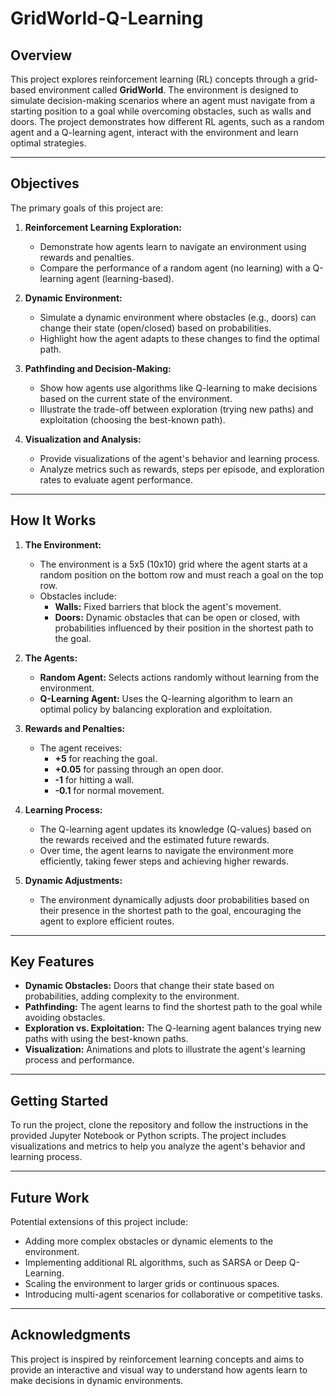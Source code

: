 # GridWorld-Q-Learning

## Overview

This project explores reinforcement learning (RL) concepts through a grid-based environment called **GridWorld**. The environment is designed to simulate decision-making scenarios where an agent must navigate from a starting position to a goal while overcoming obstacles, such as walls and doors. The project demonstrates how different RL agents, such as a random agent and a Q-learning agent, interact with the environment and learn optimal strategies.

---

## Objectives

The primary goals of this project are:

1. **Reinforcement Learning Exploration:**
   - Demonstrate how agents learn to navigate an environment using rewards and penalties.
   - Compare the performance of a random agent (no learning) with a Q-learning agent (learning-based).

2. **Dynamic Environment:**
   - Simulate a dynamic environment where obstacles (e.g., doors) can change their state (open/closed) based on probabilities.
   - Highlight how the agent adapts to these changes to find the optimal path.

3. **Pathfinding and Decision-Making:**
   - Show how agents use algorithms like Q-learning to make decisions based on the current state of the environment.
   - Illustrate the trade-off between exploration (trying new paths) and exploitation (choosing the best-known path).

4. **Visualization and Analysis:**
   - Provide visualizations of the agent's behavior and learning process.
   - Analyze metrics such as rewards, steps per episode, and exploration rates to evaluate agent performance.

---

## How It Works

1. **The Environment:**
   - The environment is a 5x5 (10x10) grid where the agent starts at a random position on the bottom row and must reach a goal on the top row.
   - Obstacles include:
     - **Walls:** Fixed barriers that block the agent's movement.
     - **Doors:** Dynamic obstacles that can be open or closed, with probabilities influenced by their position in the shortest path to the goal.

2. **The Agents:**
   - **Random Agent:** Selects actions randomly without learning from the environment.
   - **Q-Learning Agent:** Uses the Q-learning algorithm to learn an optimal policy by balancing exploration and exploitation.

3. **Rewards and Penalties:**
   - The agent receives:
     - **+5** for reaching the goal.
     - **+0.05** for passing through an open door.
     - **-1** for hitting a wall.
     - **-0.1** for normal movement.

4. **Learning Process:**
   - The Q-learning agent updates its knowledge (Q-values) based on the rewards received and the estimated future rewards.
   - Over time, the agent learns to navigate the environment more efficiently, taking fewer steps and achieving higher rewards.

5. **Dynamic Adjustments:**
   - The environment dynamically adjusts door probabilities based on their presence in the shortest path to the goal, encouraging the agent to explore efficient routes.

---

## Key Features

- **Dynamic Obstacles:** Doors that change their state based on probabilities, adding complexity to the environment.
- **Pathfinding:** The agent learns to find the shortest path to the goal while avoiding obstacles.
- **Exploration vs. Exploitation:** The Q-learning agent balances trying new paths with using the best-known paths.
- **Visualization:** Animations and plots to illustrate the agent's learning process and performance.

---

## Getting Started

To run the project, clone the repository and follow the instructions in the provided Jupyter Notebook or Python scripts. The project includes visualizations and metrics to help you analyze the agent's behavior and learning process.

---

## Future Work

Potential extensions of this project include:

- Adding more complex obstacles or dynamic elements to the environment.
- Implementing additional RL algorithms, such as SARSA or Deep Q-Learning.
- Scaling the environment to larger grids or continuous spaces.
- Introducing multi-agent scenarios for collaborative or competitive tasks.

---

## Acknowledgments

This project is inspired by reinforcement learning concepts and aims to provide an interactive and visual way to understand how agents learn to make decisions in dynamic environments.
